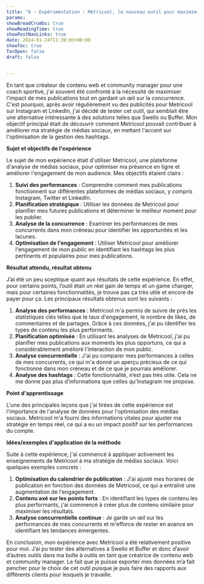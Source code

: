 ```yaml
---
title: "6 - Expérimentation : Métricool, le nouveau outil pour maximimiser l'impact des contenus sur les réseaux sociaux ?"
params:
showBreadCrumbs: true
showReadingTime: true
showPostNavLinks: true
date: 2024-01-24T11:30:03+00:00
showToc: true
TocOpen: false
draft: false


---
```


En tant que créateur de contenu web et community manager pour une coach sportive, j'ai souvent été confronté à la nécessité de maximiser l'impact de mes publications tout en gardant un œil sur la concurrence. C'est pourquoi, après avoir régulièrement vu des publicités pour Metricool sur Instagram et LinkedIn, j'ai décidé de tester cet outil, qui semblait être une alternative intéressante à des solutions telles que Swello ou Buffer. Mon objectif principal était de découvrir comment Metricool pouvait contribuer à améliorer ma stratégie de médias sociaux, en mettant l'accent sur l'optimisation de la gestion des hashtags.

**Sujet et objectifs de l'expérience**

Le sujet de mon expérience était d'utiliser Metricool, une plateforme d'analyse de médias sociaux, pour optimiser ma présence en ligne et améliorer l'engagement de mon audience. Mes objectifs étaient clairs :

1. **Suivi des performances** : Comprendre comment mes publications fonctionnent sur différentes plateformes de médias sociaux, y compris Instagram, Twitter et LinkedIn.
2. **Planification stratégique** : Utiliser les données de Metricool pour planifier mes futures publications et déterminer le meilleur moment pour les publier.
3. **Analyse de la concurrence** : Examiner les performances de mes concurrents dans mon créneau pour identifier les opportunités et les lacunes.
4. **Optimisation de l'engagement** : Utiliser Metricool pour améliorer l'engagement de mon public en identifiant les hashtags les plus pertinents et populaires pour mes publications.

**Résultat attendu, résultat obtenu**

J’ai été un peu sceptique quant aux résultats de cette expérience. En effet, pour certains points, l’outil était un réel gain de temps et un game changer, mais pour certaines fonctionnalités, je trouve pas ça très utile et encore de payer pour ça. Les principaux résultats obtenus sont les suivants :

1. **Analyse des performances** : Metricool m'a permis de suivre de près les statistiques clés telles que le taux d'engagement, le nombre de likes, de commentaires et de partages. Grâce à ces données, j'ai pu identifier les types de contenu les plus performants.
2. **Planification optimisée** : En utilisant les analyses de Metricool, j'ai pu planifier mes publications aux moments les plus opportuns, ce qui a considérablement amélioré l'interaction de mon public.
3. **Analyse concurrentielle** : J'ai pu comparer mes performances à celles de mes concurrents, ce qui m'a donné un aperçu précieux de ce qui fonctionne dans mon créneau et de ce que je pourrais améliorer.
4. **Analyse des hashtags** : Cette fonctionnalité, n’est pas très utile. Cela ne me donne pas plus d’informations que celles qu'Instagram me propose.

**Point d'apprentissage**

L'une des principales leçons que j'ai tirées de cette expérience est l'importance de l'analyse de données pour l'optimisation des médias sociaux. Metricool m'a fourni des informations vitales pour ajuster ma stratégie en temps réel, ce qui a eu un impact positif sur les performances du compte.

**Idées/exemples d'application de la méthode**

Suite à cette expérience, j'ai commencé à appliquer activement les enseignements de Metricool à ma stratégie de médias sociaux. Voici quelques exemples concrets :

1. **Optimisation du calendrier de publication** : J'ai ajusté mes horaires de publication en fonction des données de Metricool, ce qui a entraîné une augmentation de l'engagement.
2. **Contenu axé sur les points forts** : En identifiant les types de contenu les plus performants, j'ai commencé à créer plus de contenu similaire pour maximiser les résultats.
3. **Analyse concurrentielle continue** : Je garde un œil sur les performances de mes concurrents et m'efforce de rester en avance en identifiant les tendances émergentes.

En conclusion, mon expérience avec Metricool a été relativement positive pour moi. J’ai pu tester des alternatives à Swello et Buffer et donc d’avoir d’autres outils dans ma boîte à outils en tant que créatrice de contenu web et community manager. Le fait que je puisse exporter mes données m’a fait pencher pour le choix de cet outil puisque je puis faire des rapports aux différents clients pour lesquels je travaille.